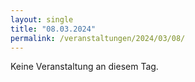 ```yaml
---
layout: single
title: "08.03.2024"
permalink: /veranstaltungen/2024/03/08/
---
```


Keine Veranstaltung an diesem Tag.
